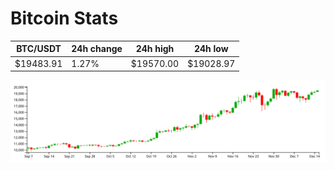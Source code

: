 # Bitcoin Stats

BTC/USDT|24h change|24h high|24h low|
|---|---|---|---|
|$19483.91|1.27%|$19570.00|$19028.97|

<img src="./chart.svg">
